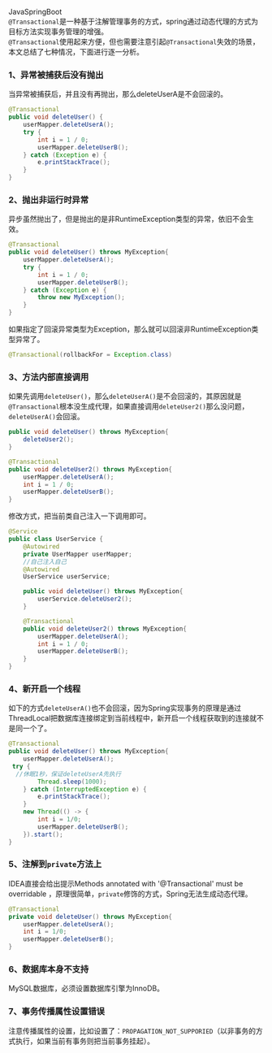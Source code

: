 JavaSpringBoot<br />`@Transactional`是一种基于注解管理事务的方式，spring通过动态代理的方式为目标方法实现事务管理的增强。<br />`@Transactional`使用起来方便，但也需要注意引起`@Transactional`失效的场景，本文总结了七种情况，下面进行逐一分析。
<a name="QA59x"></a>
### 1、异常被捕获后没有抛出
当异常被捕获后，并且没有再抛出，那么deleteUserA是不会回滚的。
```java
@Transactional
public void deleteUser() {
    userMapper.deleteUserA();
    try {
        int i = 1 / 0;
        userMapper.deleteUserB();
    } catch (Exception e) {
        e.printStackTrace();
    }
}
```
<a name="vdCQA"></a>
### 2、抛出非运行时异常
异步虽然抛出了，但是抛出的是非RuntimeException类型的异常，依旧不会生效。
```java
@Transactional
public void deleteUser() throws MyException{
    userMapper.deleteUserA();
    try {
        int i = 1 / 0;
        userMapper.deleteUserB();
    } catch (Exception e) {
        throw new MyException();
    }
}
```
如果指定了回滚异常类型为Exception，那么就可以回滚非RuntimeException类型异常了。
```java
@Transactional(rollbackFor = Exception.class)
```
<a name="Tay9J"></a>
### 3、方法内部直接调用
如果先调用`deleteUser()`，那么`deleteUserA()`是不会回滚的，其原因就是`@Transactional`根本没生成代理，如果直接调用`deleteUser2()`那么没问题，`deleteUserA()`会回滚。
```java
public void deleteUser() throws MyException{
    deleteUser2();
}

@Transactional
public void deleteUser2() throws MyException{
    userMapper.deleteUserA();
    int i = 1 / 0;
    userMapper.deleteUserB();
}
```
修改方式，把当前类自己注入一下调用即可。
```java
@Service
public class UserService {
    @Autowired
    private UserMapper userMapper;
    //自己注入自己
    @Autowired
    UserService userService;

    public void deleteUser() throws MyException{
        userService.deleteUser2();
    }

    @Transactional
    public void deleteUser2() throws MyException{
        userMapper.deleteUserA();
        int i = 1 / 0;
        userMapper.deleteUserB();
    }
}
```
<a name="h8xw3"></a>
### 4、新开启一个线程
如下的方式`deleteUserA()`也不会回滚，因为Spring实现事务的原理是通过ThreadLocal把数据库连接绑定到当前线程中，新开启一个线程获取到的连接就不是同一个了。
```java
@Transactional
public void deleteUser() throws MyException{
    userMapper.deleteUserA();
 try {
  //休眠1秒，保证deleteUserA先执行
        Thread.sleep(1000);
    } catch (InterruptedException e) {
        e.printStackTrace();
    }
    new Thread(() -> {
        int i = 1/0;
        userMapper.deleteUserB();
    }).start();    
}
```
<a name="d98fu"></a>
### 5、注解到`private`方法上
IDEA直接会给出提示Methods annotated with '@Transactional' must be overridable ，原理很简单，`private`修饰的方式，Spring无法生成动态代理。
```java
@Transactional
private void deleteUser() throws MyException{
    userMapper.deleteUserA();
    int i = 1/0;
    userMapper.deleteUserB();
}
```
<a name="J7DxS"></a>
### 6、数据库本身不支持
MySQL数据库，必须设置数据库引擎为InnoDB。
<a name="qsGVT"></a>
### 7、事务传播属性设置错误
注意传播属性的设置，比如设置了：`PROPAGATION_NOT_SUPPORIED`（以非事务的方式执行，如果当前有事务则把当前事务挂起）。
